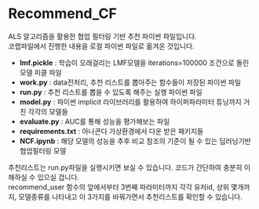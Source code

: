 # Recommend_CF

ALS 알고리즘을 활용한 협업 필터링 기반 추천 파이썬 파일입니다.  
코랩파일에서 진행한 내용을 로컬 파이썬 파일로 옮겨온 것입니다.

- **lmf.pickle** : 학습이 오래걸리는 LMF모델을 iterations=100000 조건으로 돌린 모델 피클 파일  
- **work.py** : data전처리, 추천 리스트를 뽑아주는 함수들이 저장된 파이썬 파일  
- **run.py** : 추천 리스트를 뽑을 수 있도록 해주는 실행 파이썬 파일  
- **model.py** : 파이썬 implicit 라이브러리를 활용하여 하이퍼파라미터 튜닝까지 거친 각각의 모델들  
- **evaluate.py** : AUC를 통해 성능을 평가해보는 파일  
- **requirements.txt** : 아나콘다 가상환경에서 다운 받은 패키지들  
- **NCF.ipynb** : 해당 모델의 성능을 추후 비교 참조의 기준이 될 수 있는 딥러닝기반 협업필터링 모델

추천리스트는 run.py파일을 실행시키면 보실 수 있습니다. 코드가 간단하여 충분히 이해하실 수 있으실 겁니다.  
recommend_user 함수의 앞에서부터 3번째 파라미터까지 각각 유저id, 상위 몇개까지, 모델종류를 나타내고 이 3가지를 바꿔가면서 추천리스트를 확인할 수 있습니다.
